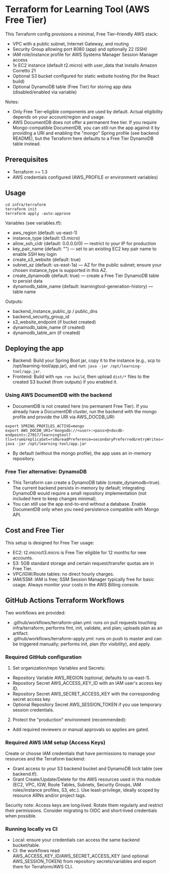 # Terraform for Learning Tool (AWS Free Tier)

This Terraform config provisions a minimal, Free Tier–friendly AWS stack:
- VPC with a public subnet, Internet Gateway, and routing
- Security Group allowing port 8080 (app) and optionally 22 (SSH)
- IAM role/instance profile for AWS Systems Manager Session Manager access
- 1x EC2 instance (default t2.micro) with user_data that installs Amazon Corretto 21
- Optional S3 bucket configured for static website hosting (for the React build)
- Optional DynamoDB table (Free Tier) for storing app data (disabled/enabled via variable)

Notes:
- Only Free Tier–eligible components are used by default. Actual eligibility depends on your account/region and usage.
- AWS DocumentDB does not offer a permanent free tier. If you require Mongo-compatible DocumentDB, you can still run the app against it by providing a URI and enabling the "mongo" Spring profile (see backend README), but the Terraform here defaults to a Free Tier DynamoDB table instead.

## Prerequisites
- Terraform >= 1.3
- AWS credentials configured (AWS_PROFILE or environment variables)

## Usage
```
cd infra/terraform
terraform init
terraform apply -auto-approve
```

Variables (see variables.tf):
- aws_region (default: us-east-1)
- instance_type (default: t3.micro)
- allow_ssh_cidr (default: 0.0.0.0/0) — restrict to your IP for production
- key_pair_name (default: "") — set to an existing EC2 key pair name to enable SSH key login
- create_s3_website (default: true)
- subnet_az (default: us-east-1a) — AZ for the public subnet; ensure your chosen instance_type is supported in this AZ.
- create_dynamodb (default: true) — create a Free Tier DynamoDB table to persist data
- dynamodb_table_name (default: learningtool-generation-history) — table name

Outputs:
- backend_instance_public_ip / public_dns
- backend_security_group_id
- s3_website_endpoint (if bucket created)
- dynamodb_table_name (if created)
- dynamodb_table_arn (if created)

## Deploying the app
- Backend: Build your Spring Boot jar, copy it to the instance (e.g., scp to /opt/learning-tool/app.jar), and run: `java -jar /opt/learning-tool/app.jar`.
- Frontend: Build with `npm run build`, then upload `dist/*` files to the created S3 bucket (from outputs) if you enabled it.

### Using AWS DocumentDB with the backend
- DocumentDB is not created here (no permanent Free Tier). If you already have a DocumentDB cluster, run the backend with the mongo profile and provide the URI via AWS_DOCDB_URI:
```
export SPRING_PROFILES_ACTIVE=mongo
export AWS_DOCDB_URI="mongodb://<user>:<pass>@<docdb-endpoint>:27017/learningtool?tls=true&replicaSet=rs0&readPreference=secondaryPreferred&retryWrites=false"
java -jar /opt/learning-tool/app.jar
```
- By default (without the mongo profile), the app uses an in-memory repository.

### Free Tier alternative: DynamoDB
- This Terraform can create a DynamoDB table (create_dynamodb=true). The current backend persists in-memory by default; integrating DynamoDB would require a small repository implementation (not included here to keep changes minimal).
- You can still use the app end-to-end without a database. Enable DocumentDB only when you need persistence compatible with Mongo API.

## Cost and Free Tier
This setup is designed for Free Tier usage:
- EC2: t2.micro/t3.micro is Free Tier eligible for 12 months for new accounts.
- S3: 5GB standard storage and certain request/transfer quotas are in Free Tier.
- VPC/IGW/Route tables: no direct hourly charges.
- IAM/SSM: IAM is free; SSM Session Manager typically free for basic usage.
Always monitor your costs in the AWS Billing console.

## GitHub Actions Terraform Workflows
Two workflows are provided:
- .github/workflows/terraform-plan.yml: runs on pull requests touching infra/terraform; performs fmt, init, validate, and plan; uploads plan as an artifact.
- .github/workflows/terraform-apply.yml: runs on push to master and can be triggered manually; performs init, plan (for visibility), and apply.

### Required GitHub configuration
1) Set organization/repo Variables and Secrets:
- Repository Variable AWS_REGION (optional, defaults to us-east-1).
- Repository Secret AWS_ACCESS_KEY_ID with an IAM user's access key ID.
- Repository Secret AWS_SECRET_ACCESS_KEY with the corresponding secret access key.
- Optional Repository Secret AWS_SESSION_TOKEN if you use temporary session credentials.

2) Protect the "production" environment (recommended):
- Add required reviewers or manual approvals so applies are gated.

### Required AWS IAM setup (Access Keys)
Create or choose IAM credentials that have permissions to manage your resources and the Terraform backend:
- Grant access to your S3 backend bucket and DynamoDB lock table (see backend.tf).
- Grant Create/Update/Delete for the AWS resources used in this module (EC2, VPC, IGW, Route Tables, Subnets, Security Groups, IAM roles/instance profiles, S3, etc.). Use least-privilege, ideally scoped by resource ARNs and/or project tags.

Security note: Access keys are long‑lived. Rotate them regularly and restrict their permissions. Consider migrating to OIDC and short‑lived credentials when possible.

### Running locally vs CI
- Local: ensure your credentials can access the same backend bucket/table.
- CI: the workflows read AWS_ACCESS_KEY_ID/AWS_SECRET_ACCESS_KEY (and optional AWS_SESSION_TOKEN) from repository secrets/variables and export them for Terraform/AWS CLI.
